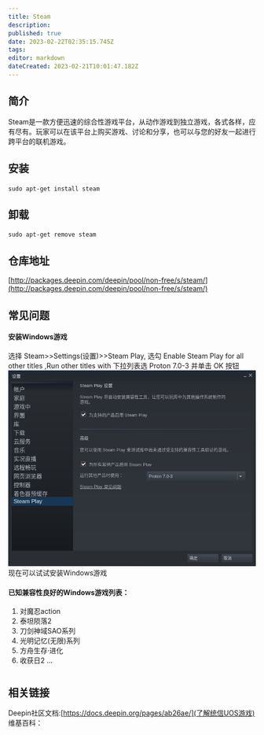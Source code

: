 ```yaml
---
title: Steam
description: 
published: true
date: 2023-02-22T02:35:15.745Z
tags: 
editor: markdown
dateCreated: 2023-02-21T10:01:47.182Z
---
```


## 简介

Steam是一款方便迅速的综合性游戏平台，从动作游戏到独立游戏，各式各样，应有尽有。玩家可以在该平台上购买游戏、讨论和分享，也可以与您的好友一起进行跨平台的联机游戏。

## 安装

`sudo apt-get install steam`

## 卸载

`sudo apt-get remove steam`

## 仓库地址

[http://packages.deepin.com/deepin/pool/non-free/s/steam/](http://packages.deepin.com/deepin/pool/non-free/s/steam/)


## 常见问题

#### 安装Windows游戏
选择 Steam>>Settings(设置)>>Steam Play, 选勾 Enable Steam Play for all other titles ,Run other titles with 下拉列表选 Proton 7.0-3 并单击 OK 按钮
![截图_steam_20220617221355.png](/截图_steam_20220617221355.png)
现在可以试试安装Windows游戏

#### 已知兼容性良好的Windows游戏列表：
1. 对魔忍action
2. 泰坦陨落2
3. 刀剑神域SAO系列
4. 光明记忆(无限)系列
5. 方舟生存·进化
6. 收获日2
...


#

## 相关链接
Deepin社区文档:[https://docs.deepin.org/pages/ab26ae/](了解统信UOS游戏)
维基百科：